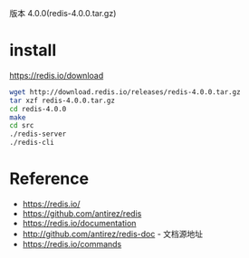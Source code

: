 版本 4.0.0(redis-4.0.0.tar.gz)


# install
https://redis.io/download


```bash
wget http://download.redis.io/releases/redis-4.0.0.tar.gz
tar xzf redis-4.0.0.tar.gz
cd redis-4.0.0
make
cd src
./redis-server
./redis-cli
```


# Reference
- https://redis.io/
- https://github.com/antirez/redis
- https://redis.io/documentation
- http://github.com/antirez/redis-doc - 文档源地址
- https://redis.io/commands
